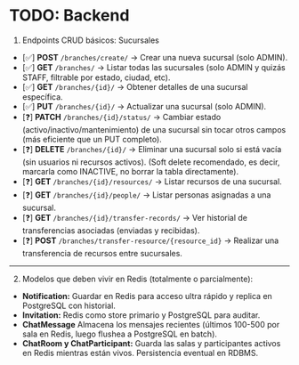 # TODO: Backend

1. Endpoints CRUD básicos: Sucursales
  - [✅] **POST** `/branches/create/` -> Crear una nueva sucursal (solo ADMIN).
  - [✅] **GET** `/branches/` -> Listar todas las sucursales (solo ADMIN y quizás STAFF, filtrable por estado, ciudad, etc).
  - [✅] **GET** `/branches/{id}/` -> Obtener detalles de una sucursal específica.
  - [✅] **PUT** `/branches/{id}/` -> Actualizar una sucursal (solo ADMIN).
  - [❓] **PATCH** `/branches/{id}/status/` -> Cambiar estado (activo/inactivo/mantenimiento) de una sucursal sin tocar otros campos (más eficiente que un PUT completo).
  - [❓] **DELETE** `/branches/{id}/` -> Eliminar una sucursal solo si está vacía (sin usuarios ni recursos activos). (Soft delete recomendado, es decir, marcarla como INACTIVE, no borrar la tabla directamente).
  - [❓] **GET** `/branches/{id}/resources/` -> Listar recursos de una sucursal.
  - [❓] **GET** `/branches/{id}/people/` -> Listar personas asignadas a una sucursal.
  - [❓] **GET** `/branches/{id}/transfer-records/` -> Ver historial de transferencias asociadas (enviadas y recibidas).
  - [❓] **POST** `/branches/transfer-resource/{resource_id}` -> Realizar una transferencia de recursos entre sucursales.
  
---
  
2. Modelos que deben vivir en Redis (totalmente o parcialmente):
  - **Notification:** Guardar en Redis para acceso ultra rápido y replica en PostgreSQL con historial.
  - **Invitation:** Redis como store primario y PostgreSQL para auditar.
  - **ChatMessage** Almacena los mensajes recientes (últimos 100-500 por sala en Redis, luego flushea a PostgreSQL en batch).
  - **ChatRoom y ChatParticipant:** Guarda las salas y participantes activos en Redis mientras están vivos. Persistencia eventual en RDBMS.
  